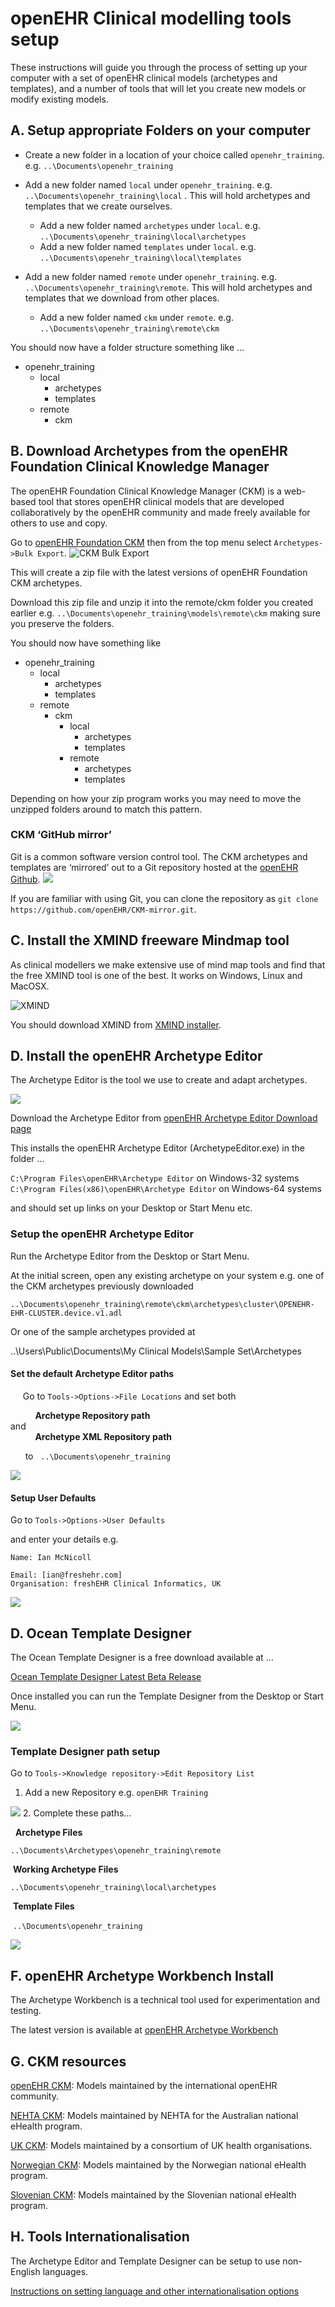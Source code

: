 # openEHR Clinical modelling tools setup

These instructions will guide you through the process of setting up your computer with a set of openEHR clinical models (archetypes and templates), and a number of tools that will let you create new models or modify existing models.
 
## A. Setup appropriate Folders on your computer

* Create a new folder in a location of your choice called ``openehr_training``.  e.g. ``..\Documents\openehr_training`` 
 
* Add a new folder named ``local`` under ``openehr_training``. e.g.  ``..\Documents\openehr_training\local`` . This will hold archetypes and templates that we create ourselves.  

	* Add a new folder named ``archetypes`` under ``local``. e.g.  ``..\Documents\openehr_training\local\archetypes``
	* Add a new folder named ``templates`` under ``local``. e.g.  ``..\Documents\openehr_training\local\templates``    

* Add a new folder named ``remote`` under ``openehr_training``. e.g.  ``..\Documents\openehr_training\remote``. This will hold archetypes and templates that we download from other places.  
	* Add a new folder named ``ckm`` under ``remote``. e.g.  ``..\Documents\openehr_training\remote\ckm``  
  
You should now have a folder structure something like …

* openehr_training
	* local
		* archetypes
		* templates
	* remote
		* ckm
	
 

## B. Download Archetypes from the openEHR Foundation Clinical Knowledge Manager

The openEHR Foundation Clinical Knowledge Manager (CKM) is a web-based tool that stores openEHR clinical models that are developed collaboratively by the openEHR community and made freely available for others to use and copy.

Go to [openEHR Foundation CKM](http://openehr.org/ckm) then from the top menu select ``Archetypes->Bulk Export``. 
![CKM Bulk Export](./images/ckm_export.png) 

This will create a zip file with the latest versions of openEHR Foundation CKM archetypes.

Download this zip file and unzip it into the remote/ckm folder you created earlier e.g. ``..\Documents\openehr_training\models\remote\ckm`` making sure you preserve the folders.

You should now have something like

* openehr_training
	* local
		* archetypes
		* templates
	* remote
		* ckm
			* local
				* archetypes
				* templates
			* remote
				* archetypes
				* templates
	
Depending on how your zip program works you may need to move the unzipped folders around to match this pattern.

### CKM ‘GitHub mirror’
 
Git is a common software version control tool. The CKM archetypes and templates are ‘mirrored’ out to a Git repository hosted at the [openEHR Github](https://github.com/openEHR/CKM-mirror).
![](./images/Octocat.png)

If you are familiar with using Git, you can clone the repository as  ``git clone https://github.com/openEHR/CKM-mirror.git``.

## C. Install the XMIND freeware Mindmap tool

As clinical modellers we make extensive use of mind map tools and find that the free XMIND tool is one of the best. It works on Windows, Linux and MacOSX.

![XMIND](./images/xmind_logo2.png)  

You should download XMIND from [XMIND installer](http://xmind.net/downloads/).


## D. Install the openEHR Archetype Editor

The Archetype Editor is the tool we use to create and adapt archetypes.

![](./images/ae_screen.png)

Download the Archetype Editor from [openEHR Archetype Editor Download page](http://www.openehr.org/downloads/archetypeeditor/home)

This installs the openEHR Archetype Editor (ArchetypeEditor.exe) in the folder …

``C:\Program Files\openEHR\Archetype Editor`` on Windows-32 systems
``C:\Program Files(x86)\openEHR\Archetype Editor`` on Windows-64 systems

and should set up links on your Desktop or Start Menu etc.

### Setup the openEHR Archetype Editor 

Run the Archetype Editor from the Desktop or Start Menu.

At the initial screen, open any existing archetype on your system e.g. one of the CKM archetypes previously downloaded

``..\Documents\openehr_training\remote\ckm\archetypes\cluster\OPENEHR-EHR-CLUSTER.device.v1.adl``

Or one of the sample archetypes provided at

..\Users\Public\Documents\My Clinical Models\Sample Set\Archetypes

#### Set the default Archetype Editor paths

     Go to ``Tools->Options->File Locations`` and set both

          **Archetype Repository path**  
          and  
          **Archetype XML Repository path**  

      to    ``..\Documents\openehr_training``  

![](./images/ae_tool_setup.png)
#### Setup User Defaults

Go to ``Tools->Options->User Defaults``

and enter your details e.g.

```
Name: Ian McNicoll

Email: [ian@freshehr.com]
Organisation: freshEHR Clinical Informatics, UK
```
![](./images/ae_user_setup.png)  

##  D. Ocean Template Designer

The Ocean Template Designer is a free download available at …

[Ocean Template Designer Latest Beta Release](http://www.openehr.org/downloads/TemplateDesigner/TemplateDesignerSetup_2.6.1213.3.exe)

Once installed you can run the Template Designer from the Desktop or Start Menu.  

![](./images/td_screen.png)

### Template Designer path setup

Go to ``Tools->Knowledge repository->Edit Repository List``

1. Add a new Repository e.g. ``openEHR Training``  

![](./images/td_setup_repo_1.png)
2. Complete these paths…

  **Archetype Files**

 ``..\Documents\Archetypes\openehr_training\remote``

 **Working Archetype Files**

 ``..\Documents\openehr_training\local\archetypes``

 **Template Files**

 ``..\Documents\openehr_training`` 

![](./images/td_setup_repo_2.png)

## F. openEHR Archetype Workbench Install

The Archetype Workbench is a technical tool used for experimentation and testing.  

The latest version is available at
[openEHR Archetype Workbench](http://www.openehr.org/downloads/ADLworkbench/home)


## G. CKM resources

[openEHR CKM](http://www.openehr.org/ckm/): Models maintained by the international openEHR community.

[NEHTA CKM](http://dcm.nehta.org.au/ckm/): Models maintained by NEHTA for the Australian national eHealth program.

[UK CKM](http://clinicalmodels.org.uk/ckm): Models maintained by a consortium of UK health organisations.

[Norwegian CKM](http://arketyper.no/ckm/): Models maintained by the Norwegian national eHealth program.

[Slovenian CKM](http://ukz.ezdrav.si/ckm/OKM.html): Models maintained by the Slovenian national eHealth program.

## H. Tools Internationalisation

The Archetype Editor and Template Designer can be setup to use non-English languages.

[Instructions on setting language and other internationalisation options](tools_internationalisation.md)


